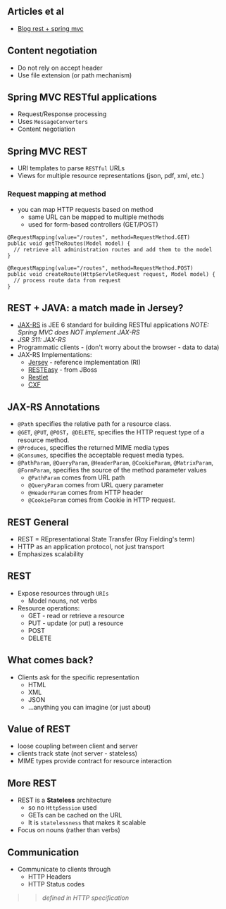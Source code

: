 ## Articles et al ##
  * [Blog rest + spring mvc](http://blog.springsource.com/2009/03/08/rest-in-spring-3-mvc/)
## Content negotiation ##
  * Do not rely on accept header
  * Use file extension (or path mechanism)
## Spring MVC RESTful applications ##
  * Request/Response processing
  * Uses `MessageConverters`
  * Content negotiation
## Spring MVC REST ##
  * URI templates to parse `RESTful` URLs
  * Views for multiple resource representations (json, pdf, xml, etc.)
### Request mapping at method ###
  * you can map HTTP requests based on method
    * same URL can be mapped to multiple methods
    * used for form-based controllers (GET/POST)
```
@RequestMapping(value="/routes", method=RequestMethod.GET)
public void getTheRoutes(Model model) {
  // retrieve all administration routes and add them to the model
}

@RequestMapping(value="/routes", method=RequestMethod.POST)
public void createRoute(HttpServletRequest request, Model model) {
  // process route data from request
}
```
## REST + JAVA:  a match made in Jersey? ##
  * [JAX-RS](http://en.wikipedia.org/wiki/JAX-RS) is JEE 6 standard for building RESTful applications _NOTE: Spring MVC does NOT implement JAX-RS_
  * _JSR 311: JAX-RS_
  * Programmatic clients - (don't worry about the browser - data to data)
  * JAX-RS Implementations:
    * [Jersey](http://jersey.java.net/) - reference implementation (RI)
    * [RESTEasy](http://en.wikipedia.org/wiki/RESTEasy) - from JBoss
    * [Restlet](http://en.wikipedia.org/wiki/Restlet)
    * [CXF](http://en.wikipedia.org/wiki/Apache_CXF)
## JAX-RS Annotations ##
  * `@Path` specifies the relative path for a resource class.
  * `@GET`, `@PUT`, `@POST`，`@DELETE`, specifies the HTTP request type of a resource method.
  * `@Produces`, specifies the returned MIME media types
  * `@Consumes`, specifies the acceptable request media types.
  * `@PathParam`, `@QueryParam`, `@HeaderParam`, `@CookieParam`, `@MatrixParam`, `@FormParam`, specifies the source of the method parameter values
    * `@PathParam` comes from URL path
    * `@QueryParam` comes from URL query parameter
    * `@HeaderParam` comes from HTTP header
    * `@CookieParam` comes from Cookie in HTTP request.
## REST General ##
  * REST = REpresentational State Transfer (Roy Fielding's term)
  * HTTP as an application protocol, not just transport
  * Emphasizes scalability
## REST ##
  * Expose resources through `URIs`
    * Model nouns, not verbs
  * Resource operations:
    * GET - read or retrieve a resource
    * PUT - update (or put) a resource
    * POST
    * DELETE
## What comes back? ##
  * Clients ask for the specific representation
    * HTML
    * XML
    * JSON
    * ...anything you can imagine (or just about)
## Value of REST ##
  * loose coupling between client and server
  * clients track state (not server - stateless)
  * MIME types provide contract for resource interaction
## More REST ##
  * REST is a **Stateless** architecture
    * so no `HttpSession` used
    * GETs can be cached on the URL
    * It is `statelessness` that makes it scalable
  * Focus on nouns (rather than verbs)
## Communication ##
  * Communicate to clients through
    * HTTP Headers
    * HTTP Status codes
> > _defined in HTTP specification_